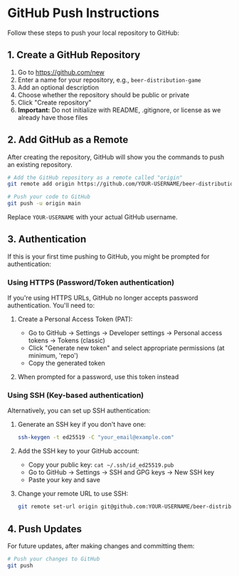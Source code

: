 # GitHub Push Instructions

Follow these steps to push your local repository to GitHub:

## 1. Create a GitHub Repository

1. Go to https://github.com/new
2. Enter a name for your repository, e.g., `beer-distribution-game`
3. Add an optional description
4. Choose whether the repository should be public or private
5. Click "Create repository"
6. **Important:** Do not initialize with README, .gitignore, or license as we already have those files

## 2. Add GitHub as a Remote

After creating the repository, GitHub will show you the commands to push an existing repository.

```bash
# Add the GitHub repository as a remote called "origin"
git remote add origin https://github.com/YOUR-USERNAME/beer-distribution-game.git

# Push your code to GitHub
git push -u origin main
```

Replace `YOUR-USERNAME` with your actual GitHub username.

## 3. Authentication

If this is your first time pushing to GitHub, you might be prompted for authentication:

### Using HTTPS (Password/Token authentication)
If you're using HTTPS URLs, GitHub no longer accepts password authentication. You'll need to:

1. Create a Personal Access Token (PAT):
   - Go to GitHub → Settings → Developer settings → Personal access tokens → Tokens (classic)
   - Click "Generate new token" and select appropriate permissions (at minimum, 'repo')
   - Copy the generated token

2. When prompted for a password, use this token instead

### Using SSH (Key-based authentication)
Alternatively, you can set up SSH authentication:

1. Generate an SSH key if you don't have one:
   ```bash
   ssh-keygen -t ed25519 -C "your_email@example.com"
   ```

2. Add the SSH key to your GitHub account:
   - Copy your public key: `cat ~/.ssh/id_ed25519.pub`
   - Go to GitHub → Settings → SSH and GPG keys → New SSH key
   - Paste your key and save

3. Change your remote URL to use SSH:
   ```bash
   git remote set-url origin git@github.com:YOUR-USERNAME/beer-distribution-game.git
   ```

## 4. Push Updates

For future updates, after making changes and committing them:

```bash
# Push your changes to GitHub
git push
``` 